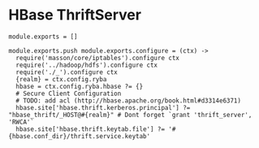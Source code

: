 
# HBase ThriftServer

    module.exports = []

    module.exports.push module.exports.configure = (ctx) ->
      require('masson/core/iptables').configure ctx
      require('../hadoop/hdfs').configure ctx
      require('./_').configure ctx
      {realm} = ctx.config.ryba
      hbase = ctx.config.ryba.hbase ?= {}
      # Secure Client Configuration
      # TODO: add acl (http://hbase.apache.org/book.html#d3314e6371)
      hbase.site['hbase.thrift.kerberos.principal'] ?= "hbase_thrift/_HOST@#{realm}" # Dont forget `grant 'thrift_server', 'RWCA'`
      hbase.site['hbase.thrift.keytab.file'] ?= '#{hbase.conf_dir}/thrift.service.keytab'
      
